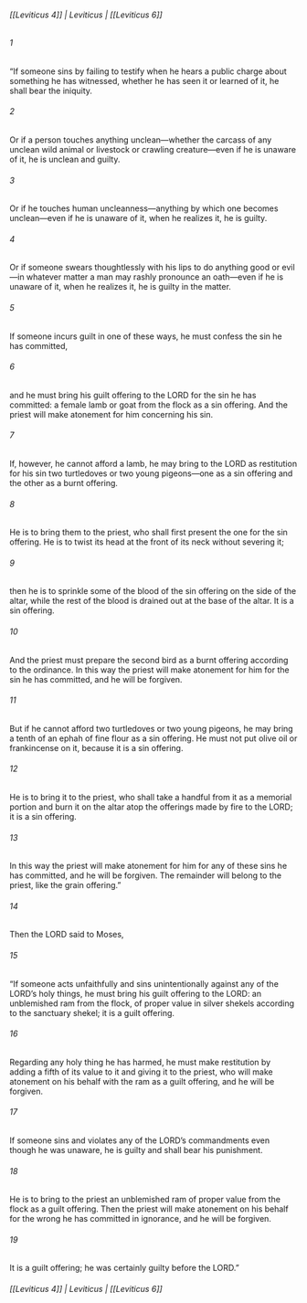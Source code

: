 ###### [[Leviticus 4]] | Leviticus | [[Leviticus 6]]

###### 1
“If someone sins by failing to testify when he hears a public charge about something he has witnessed, whether he has seen it or learned of it, he shall bear the iniquity.
###### 2
Or if a person touches anything unclean—whether the carcass of any unclean wild animal or livestock or crawling creature—even if he is unaware of it, he is unclean and guilty.
###### 3
Or if he touches human uncleanness—anything by which one becomes unclean—even if he is unaware of it, when he realizes it, he is guilty.
###### 4
Or if someone swears thoughtlessly with his lips to do anything good or evil—in whatever matter a man may rashly pronounce an oath—even if he is unaware of it, when he realizes it, he is guilty in the matter.
###### 5
If someone incurs guilt in one of these ways, he must confess the sin he has committed,
###### 6
and he must bring his guilt offering to the LORD for the sin he has committed: a female lamb or goat from the flock as a sin offering. And the priest will make atonement for him concerning his sin.
###### 7
If, however, he cannot afford a lamb, he may bring to the LORD as restitution for his sin two turtledoves or two young pigeons—one as a sin offering and the other as a burnt offering.
###### 8
He is to bring them to the priest, who shall first present the one for the sin offering. He is to twist its head at the front of its neck without severing it;
###### 9
then he is to sprinkle some of the blood of the sin offering on the side of the altar, while the rest of the blood is drained out at the base of the altar. It is a sin offering.
###### 10
And the priest must prepare the second bird as a burnt offering according to the ordinance. In this way the priest will make atonement for him for the sin he has committed, and he will be forgiven.
###### 11
But if he cannot afford two turtledoves or two young pigeons, he may bring a tenth of an ephah of fine flour as a sin offering. He must not put olive oil or frankincense on it, because it is a sin offering.
###### 12
He is to bring it to the priest, who shall take a handful from it as a memorial portion and burn it on the altar atop the offerings made by fire to the LORD; it is a sin offering.
###### 13
In this way the priest will make atonement for him for any of these sins he has committed, and he will be forgiven. The remainder will belong to the priest, like the grain offering.”
###### 14
Then the LORD said to Moses,
###### 15
“If someone acts unfaithfully and sins unintentionally against any of the LORD’s holy things, he must bring his guilt offering to the LORD: an unblemished ram from the flock, of proper value in silver shekels according to the sanctuary shekel; it is a guilt offering.
###### 16
Regarding any holy thing he has harmed, he must make restitution by adding a fifth of its value to it and giving it to the priest, who will make atonement on his behalf with the ram as a guilt offering, and he will be forgiven.
###### 17
If someone sins and violates any of the LORD’s commandments even though he was unaware, he is guilty and shall bear his punishment.
###### 18
He is to bring to the priest an unblemished ram of proper value from the flock as a guilt offering. Then the priest will make atonement on his behalf for the wrong he has committed in ignorance, and he will be forgiven.
###### 19
It is a guilt offering; he was certainly guilty before the LORD.”

###### [[Leviticus 4]] | Leviticus | [[Leviticus 6]]
